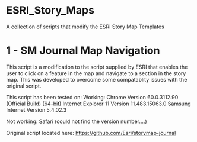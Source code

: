 # ESRI_Story_Maps
A collection of scripts that modify the ESRI Story Map Templates

# 1 - SM Journal Map Navigation
This script is a modification to the script supplied by ESRI that enables the user to click on a feature in the map and navigate to a section in the story map.
This was developed to overcome some compatablity issues with the original script.

This script has been tested on:
Working:
Chrome Version 60.0.3112.90 (Official Build) (64-bit)
Internet Explorer 11 Version 11.483.15063.0
Samsung Internet Version 5.4.02.3

Not working:
Safari (could not find the version number....)

Original script located here:
https://github.com/Esri/storymap-journal
